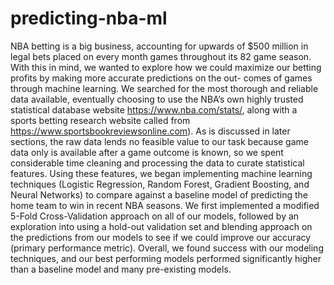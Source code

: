 # predicting-nba-ml
NBA betting is a big business, accounting for upwards of $500 million in legal bets placed on every month games throughout its 82 game season. With this in mind, we wanted to explore how we could maximize our betting profits by making more accurate predictions on the out- comes of games through machine learning. We searched for the most thorough and reliable data available, eventually choosing to use the NBA’s own highly trusted statistical database website https://www.nba.com/stats/, along with a sports betting research website called from https://www.sportsbookreviewsonline.com). As is discussed in later sections, the raw data lends no feasible value to our task because game data only is available after a game outcome is known, so we spent considerable time cleaning and processing the data to curate statistical features. Using these features, we began implementing machine learning techniques (Logistic Regression, Random Forest, Gradient Boosting, and Neural Networks) to compare against a baseline model of predicting the home team to win in recent NBA seasons. We first implemented a modified 5-Fold Cross-Validation approach on all of our models, followed by an exploration into using a hold-out validation set and blending approach on the predictions from our models to see if we could improve our accuracy (primary performance metric). Overall, we found success with our modeling techniques, and our best performing models performed significantly higher than a baseline model and many pre-existing models.
